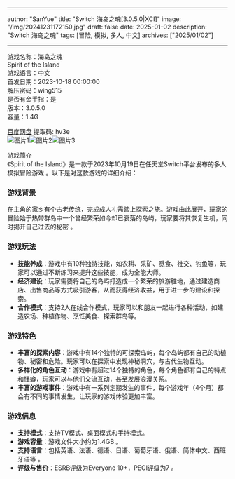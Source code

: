 
---
author: "SanYue"
title: "Switch 海岛之魂[3.0.5.0|XCI]"
image: "/img/20241231172150.jpg"
draft: false
date: 2025-01-02
description: "Switch 海岛之魂"
tags: [冒险, 模拟, 多人, 中文]
archives: ["2025/01/02"]

---

游戏名称：海岛之魂   
Spirit of the Island    
游戏语言：中文  
首发日期：2023-10-18 00:00:00  
解压密码：wing515  
是否有金手指：是  
版本：3.0.5.0   
容量：1.4G

[百度网盘](https://pan.baidu.com/s/1v_DaOqueZmNLGL5Wt_KdFw) 提取码: hv3e  
![图片1](/img/1d1e6a.jpg)![图片2](/img/d98794.jpg)![图片3](/img/08354f.jpg)  

游戏简介  
《Spirit of the Island》是一款于2023年10月19日在任天堂Switch平台发布的多人模拟冒险游戏 。以下是对这款游戏的详细介绍：

### 游戏背景
在主角的家乡有个古老传统，完成成人礼需踏上探索之旅。游戏由此展开，玩家的冒险始于热带群岛中一个曾经繁荣如今却已衰落的岛屿，玩家要将其恢复生机，同时揭开自己过去的秘密 。

### 游戏玩法
- **技能养成**：游戏中有10种独特技能，如农耕、采矿、觅食、社交、钓鱼等，玩家可以通过不断练习来提升这些技能，成为全能大师。
- **经济建设**：玩家需要将自己的岛屿打造成一个繁荣的旅游胜地，通过建造商店、出售商品等方式吸引游客，从而获得经济收益，用于进一步的建设和探索。
- **合作模式**：支持2人在线合作模式，玩家可以和朋友一起进行各种活动，如建造农场、种植作物、烹饪美食、探索群岛等。

### 游戏特色
- **丰富的探索内容**：游戏中有14个独特的可探索岛屿，每个岛屿都有自己的动植物、秘密和危险。玩家可以在探索中发现神秘洞穴，与古代生物互动。
- **多样化的角色互动**：游戏中有超过14个独特的角色，每个角色都有自己的特点和怪癖，玩家可以与他们交流互动，甚至发展浪漫关系。
- **丰富的游戏事件**：游戏中有一系列定期发生的事件，每个游戏年（4个月）都会有不同的事情发生，让玩家的游戏体验更加丰富。

### 游戏信息
- **支持模式**：支持TV模式、桌面模式和手持模式。
- **游戏容量**：游戏文件大小约为1.4GB 。
- **支持语言**：包括英语、法语、德语、日语、葡萄牙语、俄语、简体中文、西班牙语等 。
- **评级与售价**：ESRB评级为Everyone 10+，PEGI评级为7 。
